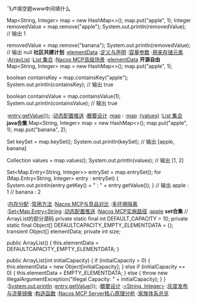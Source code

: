 飞卢填空题www中间填什么


Map<String, Integer> map = new HashMap<>();
map.put("apple", 1);
Integer removedValue = map.remove("apple");
System.out.println(removedValue);  // 输出 1

removedValue = map.remove("banana");
System.out.println(removedValue);  // 输出 null
<strong>社区共建计划</strong>
:[elementData](https://pastebin.com/SXJPpvqx)
:[定义与声明](https://github.com/fbnhmkj/damach)
:[容量参数](https://rentry.org/rwuyhq7d)
:[用来存储元素](https://rentry.org/pw5quhz2)
:[ArrayList](https://rentry.org/9hhrqmqy)
:[List 集合](https://pastebin.com/6c0G4btn)
:[Nacos MCP高级场景](https://pastebin.com/QySmS4RJ)
:[elementData](https://pastebin.com/KiQz0uDM)
<strong>开源自由</strong>
Map<String, Integer> map = new HashMap<>();
map.put("apple", 1);

boolean containsKey = map.containsKey("apple");
System.out.println(containsKey);  // 输出 true

boolean containsValue = map.containsValue(1);
System.out.println(containsValue);  // 输出 true

:[entry.getValue());](https://pastebin.com/LYDnqcJT)
:[动态配置推送](https://rentry.org/zac858so)
:[概要设计](https://rentry.org/rkhpdivy)
:[map](https://pastebin.com/8iSGivpt)
:[<Integer>](https://rentry.org/2n4nv8a3)
:[map](https://rentry.org/83zftdy5)
:[(values)](https://github.com/nzmhse/lsb)
:[List 集合](https://pastebin.com/vyJe1Cx9)
<strong>java合集</strong>
Map<String, Integer> map = new HashMap<>();
map.put("apple", 1);
map.put("banana", 2);

Set<String> keySet = map.keySet();
System.out.println(keySet);  // 输出 [apple, banana]

Collection<Integer> values = map.values();
System.out.println(values);  // 输出 [1, 2]

Set<Map.Entry<String, Integer>> entrySet = map.entrySet();
for (Map.Entry<String, Integer> entry : entrySet) {
    System.out.println(entry.getKey() + " : " + entry.getValue());
}
// 输出 apple : 1
//      banana : 2

:[内存分配](https://pastebin.com/XjQxxzME)
:[常用方法](https://rentry.org/gq7tn9n5)
:[Nacos MCP与竞品对比](https://pastebin.com/55VVK5XZ)
:[多环境隔离](https://rentry.org/5arapv6f)
:[Set<Map.Entry<String](https://pastebin.com/quf4nPjQ)
:[动态配置推送](https://rentry.org/gypnv8vg)
:[Nacos MCP实施路径](https://rentry.org/rt3cyxua)
:[apple](https://rentry.org/tsry2g9m)
<strong>set合集</strong>
// ArrayList的部分源码
private static final int DEFAULT_CAPACITY = 10;
private static final Object[] DEFAULTCAPACITY_EMPTY_ELEMENTDATA = {};
transient Object[] elementData;
private int size;

public ArrayList() {
    this.elementData = DEFAULTCAPACITY_EMPTY_ELEMENTDATA;
}

public ArrayList(int initialCapacity) {
    if (initialCapacity > 0) {
        this.elementData = new Object[initialCapacity];
    } else if (initialCapacity == 0) {
        this.elementData = EMPTY_ELEMENTDATA;
    } else {
        throw new IllegalArgumentException("Illegal Capacity: " + initialCapacity);
    }
}
:[System.out.println](https://github.com/ggysda/sks)
:[entry.getValue());](https://rentry.org/5rvuaauf)
:[概要设计](https://github.com/cjkxnpy/gey)
:[<String, Integer>](https://pastebin.com/EYuimKYw)
:[灰度发布与流量镜像](https://rentry.org/uc7c9y89)
:[构造函数](https://github.com/tiankongti21/tiankongti/issues/10)
:[Nacos MCP Server核心原理分析](https://rentry.org/eq4qizeg)
:[家族体系总览](https://rentry.org/uohhn2y6)
